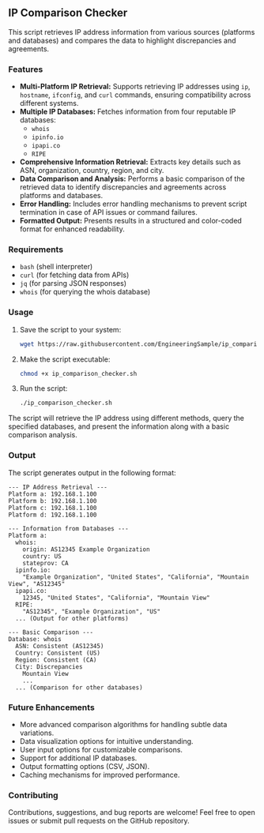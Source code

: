 ## IP Comparison Checker

This script retrieves IP address information from various sources (platforms and databases) and compares the data to highlight discrepancies and agreements.

### Features

- **Multi-Platform IP Retrieval:** Supports retrieving IP addresses using `ip`, `hostname`, `ifconfig`, and `curl` commands, ensuring compatibility across different systems.
- **Multiple IP Databases:** Fetches information from four reputable IP databases:
    - `whois`
    - `ipinfo.io`
    - `ipapi.co`
    - `RIPE`
- **Comprehensive Information Retrieval:** Extracts key details such as ASN, organization, country, region, and city.
- **Data Comparison and Analysis:** Performs a basic comparison of the retrieved data to identify discrepancies and agreements across platforms and databases.
- **Error Handling:** Includes error handling mechanisms to prevent script termination in case of API issues or command failures.
- **Formatted Output:** Presents results in a structured and color-coded format for enhanced readability.

### Requirements

- `bash` (shell interpreter)
- `curl` (for fetching data from APIs)
- `jq` (for parsing JSON responses)
- `whois` (for querying the whois database)

### Usage

1. Save the script to your system:
   ```bash
   wget https://raw.githubusercontent.com/EngineeringSample/ip_comparison_checker/main/ip_comparison_checker.sh
   ```
2. Make the script executable:
   ```bash
   chmod +x ip_comparison_checker.sh
   ```
3. Run the script:
   ```bash
   ./ip_comparison_checker.sh 
   ```

The script will retrieve the IP address using different methods, query the specified databases, and present the information along with a basic comparison analysis.

### Output

The script generates output in the following format:

```
--- IP Address Retrieval ---
Platform a: 192.168.1.100
Platform b: 192.168.1.100
Platform c: 192.168.1.100
Platform d: 192.168.1.100

--- Information from Databases ---
Platform a:
  whois:
    origin: AS12345 Example Organization
    country: US
    stateprov: CA
  ipinfo.io:
    "Example Organization", "United States", "California", "Mountain View", "AS12345"
  ipapi.co:
    12345, "United States", "California", "Mountain View"
  RIPE:
    "AS12345", "Example Organization", "US"
  ... (Output for other platforms)

--- Basic Comparison ---
Database: whois
  ASN: Consistent (AS12345)
  Country: Consistent (US)
  Region: Consistent (CA)
  City: Discrepancies
    Mountain View
    ... 
  ... (Comparison for other databases)
```

### Future Enhancements

- More advanced comparison algorithms for handling subtle data variations.
- Data visualization options for intuitive understanding.
- User input options for customizable comparisons.
- Support for additional IP databases.
- Output formatting options (CSV, JSON).
- Caching mechanisms for improved performance.

### Contributing

Contributions, suggestions, and bug reports are welcome! Feel free to open issues or submit pull requests on the GitHub repository.
